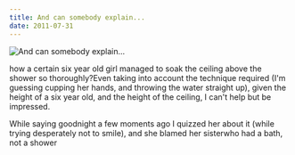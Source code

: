 ```yaml
---
title: And can somebody explain...
date: 2011-07-31
---
```


![And can somebody explain...](https://source.unsplash.com/4v9Kk01mEbY/1600x900)

how a certain six year old girl managed to soak the ceiling above the shower so thoroughly?Even taking into account the technique required (I'm guessing cupping her hands, and throwing the water straight up), given the height of a six year old, and the height of the ceiling, I can't help but be impressed.

While saying goodnight a few moments ago I quizzed her about it (while trying desperately not to smile), and she blamed her sisterwho had a bath, not a shower